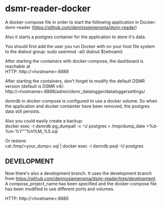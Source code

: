 # dsmr-reader-docker

A docker-compose file in order to start the following application in Docker:  
dsmr-reader (https://github.com/dennissiemensma/dsmr-reader)

Also it starts a postgres container for the application to store it's data.

You should first add the user you run Docker with on your host file system to the dialout group:
sudo usermod -aG dialout $(whoami)

After starting the containers with docker-compose, the dashboard is reachable at  
HTTP: http://\<hostname>:8888  

After starting the containers, don't forget to modify the default DSMR version (default is DSMR v4):  
http://\<hostname>:8888/admin/dsmr_datalogger/dataloggersettings/


dsmrdb in docker-compose is configured to use a docker volume. So when the application and docker containter have been removed, the postgres data still persists.

Also you could easily create a backup:  
docker exec -t dsmrdb pg_dumpall -c -U postgres > /tmp/dump_date +%d-%m-%Y"_"%H_%M_%S.sql

Or restore:  
cat /tmp/<your_dump>.sql | docker exec -i dsmrdb psql -U postgres

## DEVELOPMENT

Now there's also a development branch. It uses the development branch from https://github.com/dennissiemensma/dsmr-reader/tree/development.  
A compose_project_name has been specified and the docker-compose file has been modified to use different ports and volumes.  

HTTP: http://\<hostname>:8885
